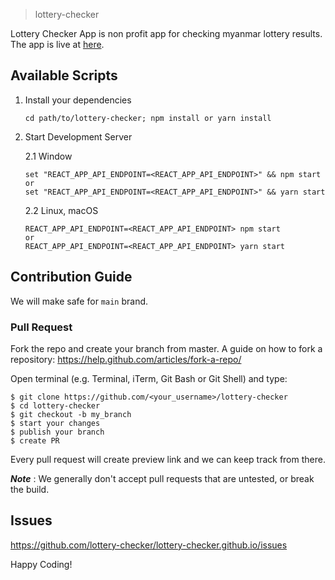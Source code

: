 > lottery-checker

Lottery Checker App is non profit app for checking myanmar lottery results.
The app is live at [here](https://lottery-checker.github.io).

## Available Scripts
1. Install your dependencies

    ```
    cd path/to/lottery-checker; npm install or yarn install
    ```
2. Start Development Server

    2.1 Window
    ```
    set "REACT_APP_API_ENDPOINT=<REACT_APP_API_ENDPOINT>" && npm start
    or
    set "REACT_APP_API_ENDPOINT=<REACT_APP_API_ENDPOINT>" && yarn start
    ```
    2.2 Linux, macOS
    ```
    REACT_APP_API_ENDPOINT=<REACT_APP_API_ENDPOINT> npm start 
    or 
    REACT_APP_API_ENDPOINT=<REACT_APP_API_ENDPOINT> yarn start
    ```
## Contribution Guide
We will make safe for `main` brand.

### Pull Request
Fork the repo and create your branch from master. A guide on how to fork a repository: https://help.github.com/articles/fork-a-repo/

Open terminal (e.g. Terminal, iTerm, Git Bash or Git Shell) and type:

```
$ git clone https://github.com/<your_username>/lottery-checker
$ cd lottery-checker
$ git checkout -b my_branch
$ start your changes
$ publish your branch
$ create PR
```
Every pull request will create preview link and we can keep track from there.

***Note*** : We generally don't accept pull requests that are untested, or break the build.

## Issues
https://github.com/lottery-checker/lottery-checker.github.io/issues

Happy Coding!
